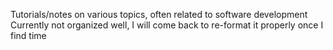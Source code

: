 
Tutorials/notes on various topics, often related to software development 
Currently not organized well, I will come back to re-format it properly once I find time 
